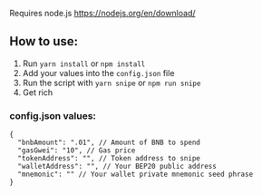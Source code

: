 Requires node.js https://nodejs.org/en/download/

## How to use:

1. Run `yarn install` or `npm install`
1. Add your values into the `config.json` file
1. Run the script with `yarn snipe` or `npm run snipe`
1. Get rich

### config.json values:

```jsonc
{
  "bnbAmount": ".01", // Amount of BNB to spend
  "gasGwei": "10", // Gas price
  "tokenAddress": "", // Token address to snipe
  "walletAddress": "", // Your BEP20 public address
  "mnemonic": "" // Your wallet private mnemonic seed phrase
}
```
